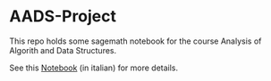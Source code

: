 # AADS-Project
This repo holds some sagemath notebook for the course Analysis of Algorith and Data Structures.

See this <a href="https://nbviewer.jupyter.org/github/LorenzoPratesi/AADS-Project/blob/main/Project.ipynb" target="_blank">Notebook</a> (in italian) for more details.
